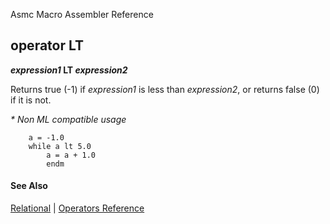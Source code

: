 Asmc Macro Assembler Reference

## operator LT

**_expression1_ LT _expression2_**

Returns true (-1) if _expression1_ is less than _expression2_, or returns false (0) if it is not.

_* Non ML compatible usage_
```
    a = -1.0
    while a lt 5.0
        a = a + 1.0
        endm
```
#### See Also

[Relational](relational.md) | [Operators Reference](readme.md)
